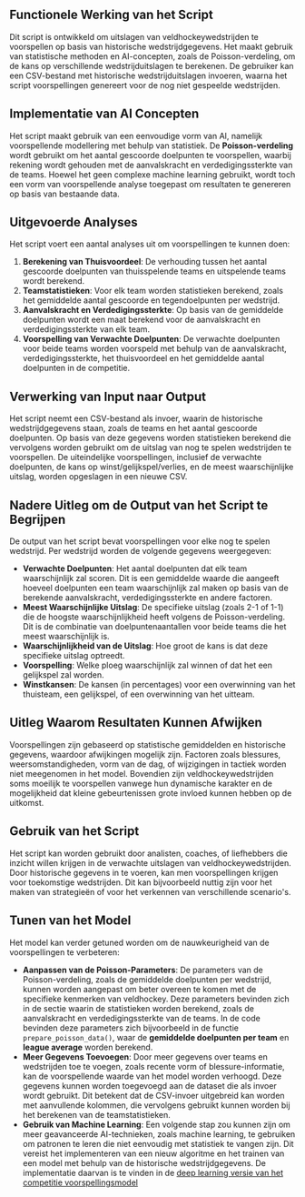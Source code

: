 ## Functionele Werking van het Script

Dit script is ontwikkeld om uitslagen van veldhockeywedstrijden te voorspellen op basis van historische wedstrijdgegevens. Het maakt gebruik van statistische methoden en AI-concepten, zoals de Poisson-verdeling, om de kans op verschillende wedstrijduitslagen te berekenen. De gebruiker kan een CSV-bestand met historische wedstrijduitslagen invoeren, waarna het script voorspellingen genereert voor de nog niet gespeelde wedstrijden.

## Implementatie van AI Concepten

Het script maakt gebruik van een eenvoudige vorm van AI, namelijk voorspellende modellering met behulp van statistiek. De **Poisson-verdeling** wordt gebruikt om het aantal gescoorde doelpunten te voorspellen, waarbij rekening wordt gehouden met de aanvalskracht en verdedigingssterkte van de teams. Hoewel het geen complexe machine learning gebruikt, wordt toch een vorm van voorspellende analyse toegepast om resultaten te genereren op basis van bestaande data.

## Uitgevoerde Analyses

Het script voert een aantal analyses uit om voorspellingen te kunnen doen:

1. **Berekening van Thuisvoordeel**: De verhouding tussen het aantal gescoorde doelpunten van thuisspelende teams en uitspelende teams wordt berekend.
2. **Teamstatistieken**: Voor elk team worden statistieken berekend, zoals het gemiddelde aantal gescoorde en tegendoelpunten per wedstrijd.
3. **Aanvalskracht en Verdedigingssterkte**: Op basis van de gemiddelde doelpunten wordt een maat berekend voor de aanvalskracht en verdedigingssterkte van elk team.
4. **Voorspelling van Verwachte Doelpunten**: De verwachte doelpunten voor beide teams worden voorspeld met behulp van de aanvalskracht, verdedigingssterkte, het thuisvoordeel en het gemiddelde aantal doelpunten in de competitie.

## Verwerking van Input naar Output

Het script neemt een CSV-bestand als invoer, waarin de historische wedstrijdgegevens staan, zoals de teams en het aantal gescoorde doelpunten. Op basis van deze gegevens worden statistieken berekend die vervolgens worden gebruikt om de uitslag van nog te spelen wedstrijden te voorspellen. De uiteindelijke voorspellingen, inclusief de verwachte doelpunten, de kans op winst/gelijkspel/verlies, en de meest waarschijnlijke uitslag, worden opgeslagen in een nieuwe CSV.

## Nadere Uitleg om de Output van het Script te Begrijpen

De output van het script bevat voorspellingen voor elke nog te spelen wedstrijd. Per wedstrijd worden de volgende gegevens weergegeven:

- **Verwachte Doelpunten**: Het aantal doelpunten dat elk team waarschijnlijk zal scoren. Dit is een gemiddelde waarde die aangeeft hoeveel doelpunten een team waarschijnlijk zal maken op basis van de berekende aanvalskracht, verdedigingssterkte en andere factoren.
- **Meest Waarschijnlijke Uitslag**: De specifieke uitslag (zoals 2-1 of 1-1) die de hoogste waarschijnlijkheid heeft volgens de Poisson-verdeling. Dit is de combinatie van doelpuntenaantallen voor beide teams die het meest waarschijnlijk is.
- **Waarschijnlijkheid van de Uitslag**: Hoe groot de kans is dat deze specifieke uitslag optreedt.
- **Voorspelling**: Welke ploeg waarschijnlijk zal winnen of dat het een gelijkspel zal worden.
- **Winstkansen**: De kansen (in percentages) voor een overwinning van het thuisteam, een gelijkspel, of een overwinning van het uitteam.

## Uitleg Waarom Resultaten Kunnen Afwijken

Voorspellingen zijn gebaseerd op statistische gemiddelden en historische gegevens, waardoor afwijkingen mogelijk zijn. Factoren zoals blessures, weersomstandigheden, vorm van de dag, of wijzigingen in tactiek worden niet meegenomen in het model. Bovendien zijn veldhockeywedstrijden soms moeilijk te voorspellen vanwege hun dynamische karakter en de mogelijkheid dat kleine gebeurtenissen grote invloed kunnen hebben op de uitkomst.

## Gebruik van het Script

Het script kan worden gebruikt door analisten, coaches, of liefhebbers die inzicht willen krijgen in de verwachte uitslagen van veldhockeywedstrijden. Door historische gegevens in te voeren, kan men voorspellingen krijgen voor toekomstige wedstrijden. Dit kan bijvoorbeeld nuttig zijn voor het maken van strategieën of voor het verkennen van verschillende scenario's.

## Tunen van het Model

Het model kan verder getuned worden om de nauwkeurigheid van de voorspellingen te verbeteren:

- **Aanpassen van de Poisson-Parameters**: De parameters van de Poisson-verdeling, zoals de gemiddelde doelpunten per wedstrijd, kunnen worden aangepast om beter overeen te komen met de specifieke kenmerken van veldhockey. Deze parameters bevinden zich in de sectie waarin de statistieken worden berekend, zoals de aanvalskracht en verdedigingssterkte van de teams. In de code bevinden deze parameters zich bijvoorbeeld in de functie `prepare_poisson_data()`, waar de **gemiddelde doelpunten per team** en **league average** worden berekend.
- **Meer Gegevens Toevoegen**: Door meer gegevens over teams en wedstrijden toe te voegen, zoals recente vorm of blessure-informatie, kan de voorspellende waarde van het model worden verhoogd. Deze gegevens kunnen worden toegevoegd aan de dataset die als invoer wordt gebruikt. Dit betekent dat de CSV-invoer uitgebreid kan worden met aanvullende kolommen, die vervolgens gebruikt kunnen worden bij het berekenen van de teamstatistieken.
- **Gebruik van Machine Learning**: Een volgende stap zou kunnen zijn om meer geavanceerde AI-technieken, zoals machine learning, te gebruiken om patronen te leren die niet eenvoudig met statistiek te vangen zijn. Dit vereist het implementeren van een nieuw algoritme en het trainen van een model met behulp van de historische wedstrijdgegevens. De implementatie daarvan is te vinden in de [deep learning versie van het competitie voorspellingsmodel](deeplearning.md)
